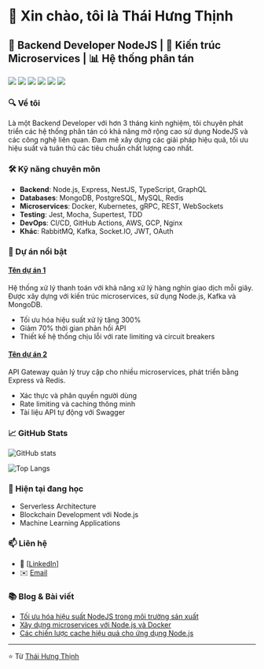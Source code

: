 # 👋 Xin chào, tôi là Thái Hưng Thịnh

## 💼 Backend Developer NodeJS | 🚀 Kiến trúc Microservices | 📊 Hệ thống phân tán

![](https://img.shields.io/badge/Node.js-43853D?style=for-the-badge&logo=node.js&logoColor=white)
![](https://img.shields.io/badge/Express.js-404D59?style=for-the-badge)
![](https://img.shields.io/badge/MongoDB-4EA94B?style=for-the-badge&logo=mongodb&logoColor=white)
![](https://img.shields.io/badge/PostgreSQL-316192?style=for-the-badge&logo=postgresql&logoColor=white)
![](https://img.shields.io/badge/Docker-2496ED?style=for-the-badge&logo=docker&logoColor=white)
![](https://img.shields.io/badge/Redis-DC382D?style=for-the-badge&logo=redis&logoColor=white)

### 🔍 Về tôi

Là một Backend Developer với hơn 3 tháng kinh nghiệm, tôi chuyên phát triển các hệ thống phân tán có khả năng mở rộng cao sử dụng NodeJS và các công nghệ liên quan. Đam mê xây dựng các giải pháp hiệu quả, tối ưu hiệu suất và tuân thủ các tiêu chuẩn chất lượng cao nhất.

### 🛠️ Kỹ năng chuyên môn

- **Backend**: Node.js, Express, NestJS, TypeScript, GraphQL
- **Databases**: MongoDB, PostgreSQL, MySQL, Redis
- **Microservices**: Docker, Kubernetes, gRPC, REST, WebSockets
- **Testing**: Jest, Mocha, Supertest, TDD
- **DevOps**: CI/CD, GitHub Actions, AWS, GCP, Nginx
- **Khác**: RabbitMQ, Kafka, Socket.IO, JWT, OAuth

### 🚀 Dự án nổi bật

#### [Tên dự án 1](link-đến-repo)
Hệ thống xử lý thanh toán với khả năng xử lý hàng nghìn giao dịch mỗi giây. Được xây dựng với kiến trúc microservices, sử dụng Node.js, Kafka và MongoDB.

- Tối ưu hóa hiệu suất xử lý tăng 300%
- Giảm 70% thời gian phản hồi API
- Thiết kế hệ thống chịu lỗi với rate limiting và circuit breakers

#### [Tên dự án 2](link-đến-repo)
API Gateway quản lý truy cập cho nhiều microservices, phát triển bằng Express và Redis.

- Xác thực và phân quyền người dùng
- Rate limiting và caching thông minh
- Tài liệu API tự động với Swagger

### 📈 GitHub Stats

![GitHub stats](https://github-readme-stats.vercel.app/api?username=HThin217&show_icons=true&theme=radical)

![Top Langs](https://github-readme-stats.vercel.app/api/top-langs/?username=HThin217&layout=compact&theme=radical)

### 🌱 Hiện tại đang học

- Serverless Architecture
- Blockchain Development với Node.js
- Machine Learning Applications

### 📫 Liên hệ

- 💼 [[LinkedIn](https://www.linkedin.com/in/thai-hung-thinh-601237233/)]
- ✉️ [Email](mailto:hthin217@gmail.com)

### 📚 Blog & Bài viết

- [Tối ưu hóa hiệu suất NodeJS trong môi trường sản xuất](link)
- [Xây dựng microservices với Node.js và Docker](link)
- [Các chiến lược cache hiệu quả cho ứng dụng Node.js](link)

---

⭐️ Từ [Thái Hưng Thịnh](https://github.com/HThin217)
